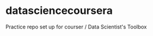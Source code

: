 datasciencecoursera
===================

Practice repo set up for courser / Data Scientist's Toolbox
